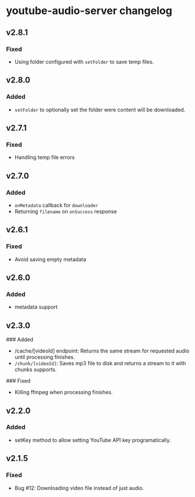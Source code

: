 # youtube-audio-server changelog

## v2.8.1

### Fixed

- Using folder configured with `setFolder` to save temp files.

## v2.8.0

### Added

- `setFolder` to optionally set the folder were content will be downloaded.

## v2.7.1

### Fixed

- Handling temp file errors

## v2.7.0

### Added

- `onMetadata` callback for `downloader`
- Returning `filename` on `onSuccess` response

## v2.6.1

### Fixed

- Avoid saving empty metadata

## v2.6.0

### Added

- metadata support

## v2.3.0

### Added

- /cache/[videoId] endpoint: Returns the same stream for requested audio
  until processing finishes.
- `/chunk/[videoId]`: Saves mp3 file to disk and returns a stream to it
  with chunks supports.

### Fixed

- Killing ffmpeg when processing finishes.

## v2.2.0

### Added

- setKey method to allow setting YouTube API key programatically.

## v2.1.5

### Fixed

- Bug #12: Downloading video file instead of just audio.
